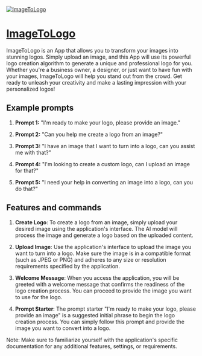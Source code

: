 [![ImageToLogo](https://files.oaiusercontent.com/file-jEH8hKaVaMs0LPRhhh6LnwE6?se=2123-10-17T05%3A53%3A10Z&sp=r&sv=2021-08-06&sr=b&rscc=max-age%3D31536000%2C%20immutable&rscd=attachment%3B%20filename%3D579e657b-e3b6-4eb4-a16f-9b7d834a4acb.png&sig=m8ocDElbYH%2BG69vDvJSHGKqPfQ%2BtGBTRpkgl2BEk7g0%3D)](https://chat.openai.com/g/g-q6UPOJOaC-imagetologo)

# [ImageToLogo](https://chat.openai.com/g/g-q6UPOJOaC-imagetologo)

ImageToLogo is an App that allows you to transform your images into stunning logos. Simply upload an image, and this App will use its powerful logo creation algorithm to generate a unique and professional logo for you. Whether you're a business owner, a designer, or just want to have fun with your images, ImageToLogo will help you stand out from the crowd. Get ready to unleash your creativity and make a lasting impression with your personalized logos!

## Example prompts

1. **Prompt 1:** "I'm ready to make your logo, please provide an image."

2. **Prompt 2:** "Can you help me create a logo from an image?"

3. **Prompt 3:** "I have an image that I want to turn into a logo, can you assist me with that?"

4. **Prompt 4:** "I'm looking to create a custom logo, can I upload an image for that?"

5. **Prompt 5:** "I need your help in converting an image into a logo, can you do that?"

## Features and commands

1. **Create Logo**: To create a logo from an image, simply upload your desired image using the application's interface. The AI model will process the image and generate a logo based on the uploaded content.

2. **Upload Image**: Use the application's interface to upload the image you want to turn into a logo. Make sure the image is in a compatible format (such as JPEG or PNG) and adheres to any size or resolution requirements specified by the application.

3. **Welcome Message**: When you access the application, you will be greeted with a welcome message that confirms the readiness of the logo creation process. You can proceed to provide the image you want to use for the logo.

4. **Prompt Starter**: The prompt starter "I'm ready to make your logo, please provide an image" is a suggested initial phrase to begin the logo creation process. You can simply follow this prompt and provide the image you want to convert into a logo.

Note: Make sure to familiarize yourself with the application's specific documentation for any additional features, settings, or requirements.